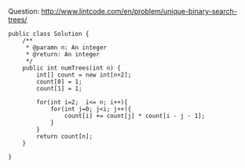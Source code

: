 Question: http://www.lintcode.com/en/problem/unique-binary-search-trees/
```
public class Solution {
    /**
     * @paramn n: An integer
     * @return: An integer
     */
    public int numTrees(int n) {
        int[] count = new int[n+2];
        count[0] = 1;
        count[1] = 1;
        
        for(int i=2;  i<= n; i++){
            for(int j=0; j<i; j++){
                count[i] += count[j] * count[i - j - 1];
            }
        }
        return count[n];
    }
    
}
```
